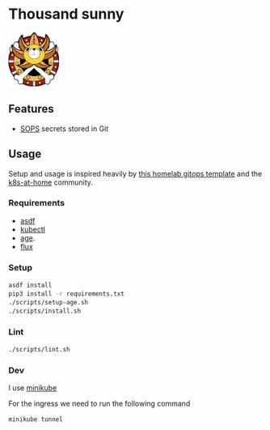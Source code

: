 # Thousand sunny
![thousand sunny logo](https://raw.githubusercontent.com/mrdotb/i/master/thousand-sunny.png)

## Features

- [SOPS](https://github.com/mozilla/sops) secrets stored in Git

## Usage

Setup and usage is inspired heavily by [this homelab gitops template](https://github.com/onedr0p/flux-cluster-template) and the [k8s-at-home](https://github.com/k8s-at-home) community.

### Requirements

- [asdf](https://asdf-vm.com/)
- [kubectl](https://kubernetes.io/docs/reference/kubectl/)
- [age](https://github.com/FiloSottile/age).
- [flux](https://fluxcd.io/flux/installation/#install-the-flux-cli)

### Setup

```sh
asdf install
pip3 install -r requirements.txt
./scripts/setup-age.sh
./scripts/install.sh
```

### Lint

```sh
./scripts/lint.sh
```

### Dev

I use [minikube](https://minikube.sigs.k8s.io)

For the ingress we need to run the following command
```sh
minikube tunnel
```
